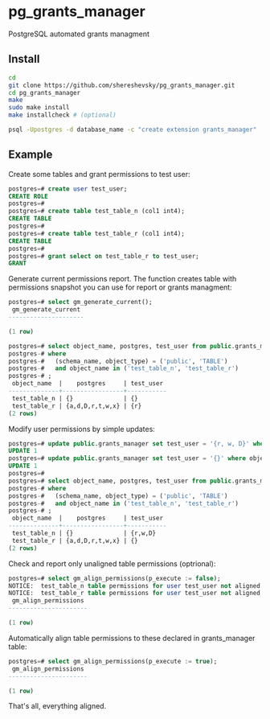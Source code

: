 # pg_grants_manager
PostgreSQL automated grants managment


## Install
```sh
cd
git clone https://github.com/shereshevsky/pg_grants_manager.git
cd pg_grants_manager
make
sudo make install
make installcheck # (optional)
```

```sh
psql -Upostgres -d database_name -c "create extension grants_manager"
```

## Example

Create some tables and grant permissions to test user:

```sql
postgres=# create user test_user;
CREATE ROLE
postgres=#
postgres=# create table test_table_n (col1 int4);
CREATE TABLE
postgres=#
postgres=# create table test_table_r (col1 int4);
CREATE TABLE
postgres=#
postgres=# grant select on test_table_r to test_user;
GRANT
```

Generate current permissions report. The function creates table with permissions
snapshot you can use for report or grants managment:


```sql
postgres=# select gm_generate_current();
 gm_generate_current
---------------------

(1 row)

postgres=# select object_name, postgres, test_user from public.grants_manager
postgres-# where
postgres-#   (schema_name, object_type) = ('public', 'TABLE')
postgres-#   and object_name in ('test_table_n', 'test_table_r')
postgres-# ;
 object_name  |    postgres     | test_user
--------------+-----------------+-----------
 test_table_n | {}              | {}
 test_table_r | {a,d,D,r,t,w,x} | {r}
(2 rows)
```

Modify user permissions by simple updates:
```sql
postgres=# update public.grants_manager set test_user = '{r, w, D}' where object_name = 'test_table_n';
UPDATE 1
postgres=# update public.grants_manager set test_user = '{}' where object_name = 'test_table_r';
UPDATE 1
postgres=#
postgres=# select object_name, postgres, test_user from public.grants_manager
postgres-# where
postgres-#   (schema_name, object_type) = ('public', 'TABLE')
postgres-#   and object_name in ('test_table_n', 'test_table_r')
postgres-# ;
 object_name  |    postgres     | test_user
--------------+-----------------+-----------
 test_table_n | {}              | {r,w,D}
 test_table_r | {a,d,D,r,t,w,x} | {}
(2 rows)
```

Check and report only unaligned table permissions (optrional):
```sql
postgres=# select gm_align_permissions(p_execute := false);
NOTICE:  test_table_n table permissions for user test_user not aligned. current - {}, should be - {r,w,D}
NOTICE:  test_table_r table permissions for user test_user not aligned. current - {r}, should be - {}
 gm_align_permissions
----------------------

(1 row)

```

Automatically align table permissions to these declared in grants_manager table:
```sql
postgres=# select gm_align_permissions(p_execute := true);
 gm_align_permissions
----------------------

(1 row)
```

That's all, everything aligned.
